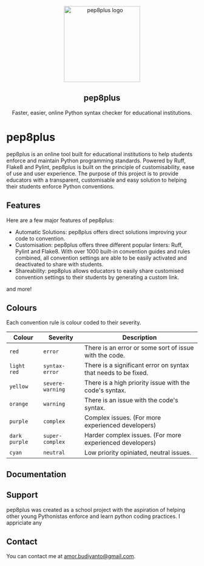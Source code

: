 <p align="center">
    <img src="[https://lh3.google.com/u/0/d/1uYIPHCdrerFcXgYbPJXJwWhwcNRanipA=w1366-h635-iv1](https://lh3.googleusercontent.com/fife/AK0iWDzdZmjMjMxMoS2LfcqaZTsP5SSswn3rn5FDvnZULqJ280XcbFYaZ0WphlsSBUdS51SLkN_7Rr5SOpAcFZobpAOeO4DknORKJO2f4fM8SHpKR0F9hUr4Vyksx_Kqiueknc_jl1ufYoENz9sm_olRmfnC-SNU37fh4UwhlI5p7JD3O8bTTPJVMowOOPkA3uuRFDKr9SUgeRDFigiYTxGPuRZ46yNdOovD_xxO9XZGnPYsn0eu01Qw-La55vvHWyZcRsE1FCovC35f9btvkUd9GGibteiKu9uL4hT7e6SWQbNHrwRnKb1k_zAySyeoQLlLiHhrPJ-KOyEILYBRBC0giAuMgVnw4SDy4fChj1tMb8mXSohWIWDD7Av_Ih-do550mYutXY6L68DJB4qAj-jFVJu7NQrdl4pysGQRn3Y0DN9Y56wy1lHeCBsd9Cighm_ELE0xOo3wjO0GkSQu4PTYF1c6TF62zB0oUpvFu8yMVc1QXZW8XnfIf94L-59ZjW6JkfuklgpOG0KY4Fq1Ze-HfActpIPrFwZ6O6jNUgJtWy398zjGYBRL7fzzTRiG94a1-wKUiZqn_MBY7wdtSdj-SktuZEIv_Mj_dkpE5i_7YudNz9buTjSizWrPnFV9sZq9mlZoziO1igx8ftz0uxHZCxC2Neky3KzNA2zvmpb3u3Pz4vEjwkXUdf5-X5mJTxrAObDlLOKkciUQTMYOmbCCHpS8Grv8TOnsV_y29huUnv2wNmnlUinzD1htUH-E4RotNEAoYXjnXZ_9syZGtqn6QgJFzoWI0J_-A8CskihNVDv5fxcDGiqy4kYrhq338iMZV3n4V_owT06Do9fYOWOiS_enzXFEUQFUXXWfuYeevDQAl4JxQNoTW0krLPBDt_FJcqaZ7zwHnz6MoUc1JnW5v41nUVvXP0M9N0AsLynut3VoxUshrEyvAkCmnrOaa-6x6ppuZEMLN9mU8qT0mMQOKS6QODPbKGJm3MdsDHfu4ikSqFyyHVGmk_jgl8xW4wFKKiWQawQ9fgJZfGIFaC8qa-ZXT3KlTpOkGPhpTP338uDFSMqQUHzj91fgi3ncAV0axQFYB6dfGvqPnxuLJzP9QnGt3DfSG1SKFAWWeFWOcuyhNxqtXzF72soFG5Fkbw-MdYdNEXAYo7P8rUGqQuB-Gunc3T6bZNGwjXv9gLEp09XPLxRnryg79sKcC035fl4YWa5c21_tx4lgOhYDk7hMqRvKvMhccGEFyJbphg6qmFcaMIjC2FI3RI3V30RmzN9ahgZTLRIJuw_RKKBFmhlOoHBXC7Ypwy0bNt9xBbEva-bicgjjyWoVqhcvOBOCKr3F5IUr8JiYBh26GABfmC2vzRoqND33PsQg7ljx0aGlYIYU-h9zfoUUwK63kibn9Lw5ERjKUqAZbLyLtjqmEBddXCXdObd-sjUY5bZCJz-NU-TNfELeU1zY2_JzoTuxUjHhtjplpgp26_5g3XuS_4Aos4s36S7D1yJ_58O3YoTWc4T-a3PDQYii53GVcpynLMpRZL7lUADckNHY-37evwQI0aWSvI3VaqkPiruFFiI_jgixvfZDVG9zaTp8RKn2RWBtrj3GUplOE5KpSNZEW85icWireD3mA7ZlKZZENDRj_88t5gYpw-L4QBnahOCkdgt_kuT9gWxEszJ-6KIy37KJM1PKPOaGpjOHhl6Ingo_he6JtoQxisR9iq2d2eml13bL0eyutYHF3tEUYdoIdANalfnpYyKN_sKxNE4xycbxSllwdg4QhlRR7RwhFIv4YAQePg4tyw=w1366-h635)" alt="pep8plus logo" width="200" height="200">
</p>

<h2 align="center">pep8plus</h2>

<p align="center">
  Faster, easier, online Python syntax checker for educational institutions.
</p>

# pep8plus

pep8plus is an online tool built for educational institutions to help students enforce and maintain Python programming standards. Powered by Ruff, Flake8 and Pylint, pep8plus is built on the principle of customisability, ease of use and user experience. The purpose of this project is to provide educators with a transparent, customisable and easy solution to helping their students enforce Python conventions. 

## Features

Here are a few major features of pep8plus: 

- Automatic Solutions:
pep8plus offers direct solutions  improving your code to convention.
- Customisation:
pep8plus offers three different popular linters: Ruff, Pylint and Flake8. With over 1000 built-in convention guides and rules combined, all convention settings are able to be easily activated and deactivated to share with students.
- Shareability:
pep8plus allows educators to easily share customised convention settings to their students by generating a custom link.

and more!

## Colours
Each convention rule is colour coded to their severity.

| Colour        | Severity          | Description                                                          | 
| ------------- | ----------------- | -------------------------------------------------------------------- |
| `red`         | `error`           | There is an error or some sort of issue with the code.               |
| `light red`   | `syntax-error`    | There is a significant error on syntax that needs to be fixed.       |
| `yellow`      | `severe-warning`  | There is a high priority issue with the code's syntax.               | 
| `orange`      | `warning`         | There is an issue with the code's syntax.                            |
| `purple`      | `complex`         | Complex issues. (For more experienced developers)                    |
| `dark purple` | `super-complex`   | Harder complex issues. (For more experienced developers)             |
| `cyan`        | `neutral`         | Low priority opiniated, neutral issues.                              |

## Documentation

## Support
pep8plus was created as a school project with the aspiration of helping other young Pythonistas enforce and learn python coding practices. I appriciate any 

## Contact
You can contact me at [amor.budiyanto@gmail.com](mailto:amor.budiyanto@gmail.com).
